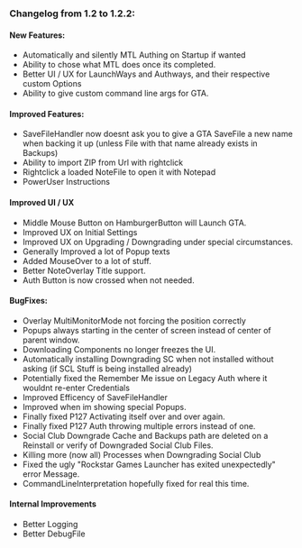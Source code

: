### Changelog from 1.2 to 1.2.2:
	

#### New Features:
* Automatically and silently MTL Authing on Startup if wanted
* Ability to chose what MTL does once its completed.
* Better UI / UX for LaunchWays and Authways, and their respective custom Options
* Ability to give custom command line args for GTA.

#### Improved Features:
* SaveFileHandler now doesnt ask you to give a GTA SaveFile a new name when backing it up (unless File with that name already exists in Backups)
* Ability to import ZIP from Url with rightclick
* Rightclick a loaded NoteFile to open it with Notepad
* PowerUser Instructions

#### Improved UI / UX
* Middle Mouse Button on HamburgerButton will Launch GTA.
* Improved UX on Initial Settings
* Improved UX on Upgrading / Downgrading under special circumstances.
* Generally Improved a lot of Popup texts
* Added MouseOver to a lot of stuff.
* Better NoteOverlay Title support.
* Auth Button is now crossed when not needed.

#### BugFixes:
* Overlay MultiMonitorMode not forcing the position correctly
* Popups always starting in the center of screen instead of center of parent window.
* Downloading Components no longer freezes the UI.
* Automatically installing Downgrading SC when not installed without asking (if SCL Stuff is being installed already)
* Potentially fixed the Remember Me issue on Legacy Auth where it wouldnt re-enter Credentials
* Improved Efficency of SaveFileHandler
* Improved when im showing special Popups.
* Finally fixed P127 Activating itself over and over again. 
* Finally fixed P127 Auth throwing multiple errors instead of one.
* Social Club Downgrade Cache and Backups path are deleted on a Reinstall or verify of Downgraded Social Club Files.
* Killing more (now all) Processes when Downgrading Social Club
* Fixed the ugly "Rockstar Games Launcher has exited unexpectedly" error Message.
* CommandLineInterpretation hopefully fixed for real this time.

#### Internal Improvements
* Better Logging
* Better DebugFile

